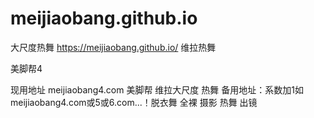 # meijiaobang.github.io
大尺度热舞 https://meijiaobang.github.io/
维拉热舞

美脚帮4

现用地址
meijiaobang4.com
美脚帮
维拉大尺度
热舞
备用地址：系数加1如meijiaobang4.com或5或6.com...！脱衣舞
全裸
摄影 热舞 出镜
